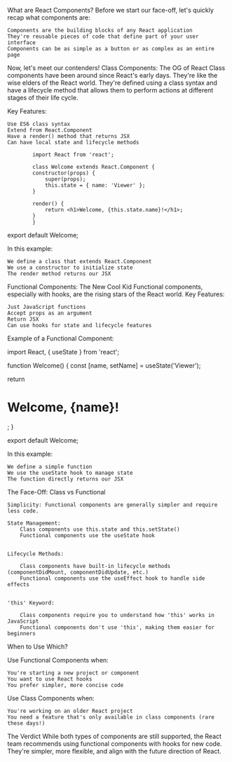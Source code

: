 What are React Components?
Before we start our face-off, let's quickly recap what components are:

    Components are the building blocks of any React application
    They're reusable pieces of code that define part of your user interface
    Components can be as simple as a button or as complex as an entire page

Now, let's meet our contenders!
Class Components: The OG of React
    Class components have been around since React's early days. They're like the wise elders of the React world.
    They're defined using a class syntax and have a lifecycle method that allows them to perform actions at  different stages of their life cycle.

Key Features:

    Use ES6 class syntax
    Extend from React.Component
    Have a render() method that returns JSX
    Can have local state and lifecycle methods

            import React from 'react';

            class Welcome extends React.Component {
            constructor(props) {
                super(props);
                this.state = { name: 'Viewer' };
            }

            render() {
                return <h1>Welcome, {this.state.name}!</h1>;
            }
            }

export default Welcome;

In this example:

    We define a class that extends React.Component
    We use a constructor to initialize state
    The render method returns our JSX


Functional Components: The New Cool Kid
    Functional components, especially with hooks, are the rising stars of the React world.
Key Features:

    Just JavaScript functions
    Accept props as an argument
    Return JSX
    Can use hooks for state and lifecycle features

Example of a Functional Component:

import React, { useState } from 'react';

function Welcome() {
  const [name, setName] = useState('Viewer');

  return <h1>Welcome, {name}!</h1>;
}

export default Welcome;

In this example:

    We define a simple function
    We use the useState hook to manage state
    The function directly returns our JSX

The Face-Off: Class vs Functional

    Simplicity: Functional components are generally simpler and require less code.
    
    State Management:
        Class components use this.state and this.setState()
        Functional components use the useState hook


    Lifecycle Methods:

        Class components have built-in lifecycle methods (componentDidMount, componentDidUpdate, etc.)
        Functional components use the useEffect hook to handle side effects


    'this' Keyword:

        Class components require you to understand how 'this' works in JavaScript
        Functional components don't use 'this', making them easier for beginners



When to Use Which?

Use Functional Components when:

    You're starting a new project or component
    You want to use React hooks
    You prefer simpler, more concise code


Use Class Components when:

    You're working on an older React project
    You need a feature that's only available in class components (rare these days!)



The Verdict
While both types of components are still supported, the React team recommends using functional components with hooks for new code. They're simpler, more flexible, and align with the future direction of React.
